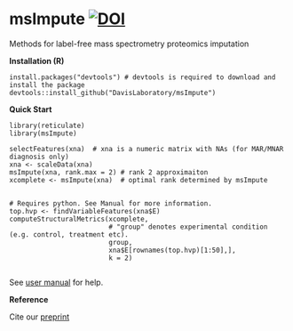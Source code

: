 # msImpute [![DOI](https://zenodo.org/badge/239129382.svg)](https://zenodo.org/badge/latestdoi/239129382)

Methods for label-free mass spectrometry proteomics imputation

**Installation (R)**

```
install.packages("devtools") # devtools is required to download and install the package
devtools::install_github("DavisLaboratory/msImpute")
```

**Quick Start**

```
library(reticulate)
library(msImpute)

selectFeatures(xna)  # xna is a numeric matrix with NAs (for MAR/MNAR diagnosis only)
xna <- scaleData(xna) 
msImpute(xna, rank.max = 2) # rank 2 approximaiton
xcomplete <- msImpute(xna)  # optimal rank determined by msImpute


# Requires python. See Manual for more information.
top.hvp <- findVariableFeatures(xna$E)
computeStructuralMetrics(xcomplete, 
                         # "group" denotes experimental condition (e.g. control, treatment etc).
                         group, 
                         xna$E[rownames(top.hvp)[1:50],], 
                         k = 2) 


```

See [user manual](https://github.com/DavisLaboratory/msImpute/blob/master/msImpute_1.3.0.pdf) for help. 


**Reference**

Cite our [preprint](https://www.biorxiv.org/content/10.1101/2020.08.12.248963v1)

